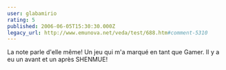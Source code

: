 ```yaml
---
user: glabamirio
rating: 5
published: 2006-06-05T15:30:30.000Z
legacy_url: http://www.emunova.net/veda/test/688.htm#comment-5310
---
```

La note parle d'elle même!
Un jeu qui m'a marqué en tant que Gamer.
Il y a eu un avant et un après SHENMUE!